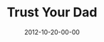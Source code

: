 ---
layout: message
category: message
series: "A Journey Home"
title: "Trust Your Dad"
date: 2012-10-20-00-00
message_id: 753
audio: "http://s3.amazonaws.com/crossroads-media/media/legacy/mp3/journeyhome_03.mp3"
audio-duration: "45:46"
program: "http://s3.amazonaws.com/crossroads-media/media/legacy/documents/10_20-21_12_HOMEProgram.pdf"
description: "Who are you depending on? Our orphan tendencies come from our desperate search for approval."
video: "https://s3.amazonaws.com/crossroadsvideomessages/journeyhome_03.mp4"
video-duration: "45:52"
video-image: "http://s3.amazonaws.com/crossroads-media/images/legacy/content/journeyhome_03_still.jpg"
flag: "N"
---